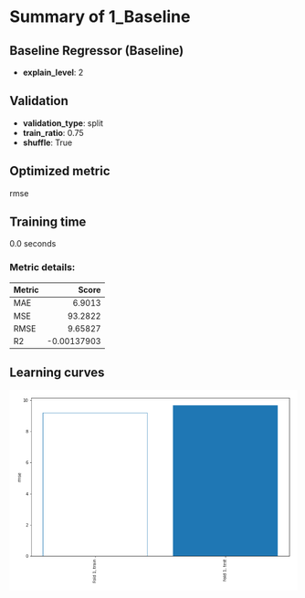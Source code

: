 # Summary of 1_Baseline

## Baseline Regressor (Baseline)
- **explain_level**: 2

## Validation
 - **validation_type**: split
 - **train_ratio**: 0.75
 - **shuffle**: True

## Optimized metric
rmse

## Training time

0.0 seconds

### Metric details:
| Metric   |       Score |
|:---------|------------:|
| MAE      |  6.9013     |
| MSE      | 93.2822     |
| RMSE     |  9.65827    |
| R2       | -0.00137903 |



## Learning curves
![Learning curves](learning_curves.png)